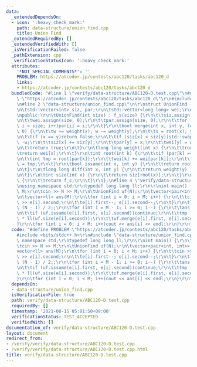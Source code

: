 ```yaml
---
data:
  _extendedDependsOn:
  - icon: ':heavy_check_mark:'
    path: data-structure/union_find.cpp
    title: Union Find
  _extendedRequiredBy: []
  _extendedVerifiedWith: []
  _isVerificationFailed: false
  _pathExtension: cpp
  _verificationStatusIcon: ':heavy_check_mark:'
  attributes:
    '*NOT_SPECIAL_COMMENTS*': ''
    PROBLEM: https://atcoder.jp/contests/abc120/tasks/abc120_d
    links:
    - https://atcoder.jp/contests/abc120/tasks/abc120_d
  bundledCode: "#line 1 \"verify/data-structure/ABC120-D.test.cpp\"\n#define PROBLEM\
    \ \"https://atcoder.jp/contests/abc120/tasks/abc120_d\"\r\n#include <bits/stdc++.h>\r\
    \n#line 2 \"data-structure/union_find.cpp\"\n\r\nstruct UnionFind {\r\nprivate:\r\
    \n\tstd::vector<int> siz, par;\r\n\tstd::vector<long long> wei;\r\n\tint f_s;\r\
    \npublic:\r\n\tUnionFind(int size) : f_s(size) {\r\n\t\tsiz.assign(size, 1);\r\
    \n\t\twei.assign(size, 0);\r\n\t\tpar.assign(size, 0);\r\n\t\tfor (int i = 0;\
    \ i < size; i++)par[i] = i;\r\n\t}\r\n\tbool merge(int x, int y, long long w =\
    \ 0) {\r\n\t\tw += weight(x); w -= weight(y);\r\n\t\tx = root(x); y = root(y);\r\
    \n\t\tif (x == y)return false;\r\n\t\tif (siz[x] < siz[y])std::swap(x, y), w =\
    \ -w;\r\n\t\tsiz[x] += siz[y];\r\n\t\tpar[y] = x;\r\n\t\twei[y] = w;\r\n\t\tf_s--;\r\
    \n\t\treturn true;\r\n\t}\r\n\tlong long weight(int x) {\r\n\t\troot(x);\r\n\t\
    \treturn wei[x];\r\n\t}\r\n\tint root(int k) {\r\n\t\tif (par[k] == k)return k;\r\
    \n\t\tint tmp = root(par[k]);\r\n\t\twei[k] += wei[par[k]];\r\n\t\treturn par[k]\
    \ = tmp;\r\n\t}\r\n\tbool issame(int x, int y) {\r\n\t\treturn root(x) == root(y);\r\
    \n\t}\r\n\tlong long diff(int x, int y) {\r\n\t\treturn weight(y) - weight(x);\r\
    \n\t}\r\n\tint size(int x) {\r\n\t\treturn siz[root(x)];\r\n\t}\r\n\tint forest_size()\
    \ {\r\n\t\treturn f_s;\r\n\t}\r\n};\n#line 4 \"verify/data-structure/ABC120-D.test.cpp\"\
    \nusing namespace std;\r\ntypedef long long ll;\r\n\r\nint main() {\r\n\tll N,\
    \ M;\r\n\tcin >> N >> M;\r\n\tUnionFind uf(N);\r\n\tvector<pair<int, int>> e(M);\r\
    \n\tvector<ll> ans(M);\r\n\tfor (int i = 0; i < M; i++) {\r\n\t\tcin >> e[i].first\
    \ >> e[i].second;\r\n\t\te[i].first--; e[i].second--;\r\n\t}\r\n\tll tmp = N *\
    \ (N - 1) / 2;;\r\n\tfor (int i = M - 1; i >= 0; i--) {\r\n\t\tans[i] = tmp;\r\
    \n\t\tif (uf.issame(e[i].first, e[i].second))continue;\r\n\t\ttmp -= ll(uf.size(e[i].first))\
    \ * ll(uf.size(e[i].second));\r\n\t\tuf.merge(e[i].first, e[i].second);\r\n\t\
    }\r\n\tfor (int i = 0; i < M; i++)cout << ans[i] << endl;\r\n}\r\n"
  code: "#define PROBLEM \"https://atcoder.jp/contests/abc120/tasks/abc120_d\"\r\n\
    #include <bits/stdc++.h>\r\n#include \"data-structure/union_find.cpp\"\r\nusing\
    \ namespace std;\r\ntypedef long long ll;\r\n\r\nint main() {\r\n\tll N, M;\r\n\
    \tcin >> N >> M;\r\n\tUnionFind uf(N);\r\n\tvector<pair<int, int>> e(M);\r\n\t\
    vector<ll> ans(M);\r\n\tfor (int i = 0; i < M; i++) {\r\n\t\tcin >> e[i].first\
    \ >> e[i].second;\r\n\t\te[i].first--; e[i].second--;\r\n\t}\r\n\tll tmp = N *\
    \ (N - 1) / 2;;\r\n\tfor (int i = M - 1; i >= 0; i--) {\r\n\t\tans[i] = tmp;\r\
    \n\t\tif (uf.issame(e[i].first, e[i].second))continue;\r\n\t\ttmp -= ll(uf.size(e[i].first))\
    \ * ll(uf.size(e[i].second));\r\n\t\tuf.merge(e[i].first, e[i].second);\r\n\t\
    }\r\n\tfor (int i = 0; i < M; i++)cout << ans[i] << endl;\r\n}\r\n"
  dependsOn:
  - data-structure/union_find.cpp
  isVerificationFile: true
  path: verify/data-structure/ABC120-D.test.cpp
  requiredBy: []
  timestamp: '2021-08-15 05:01:50+09:00'
  verificationStatus: TEST_ACCEPTED
  verifiedWith: []
documentation_of: verify/data-structure/ABC120-D.test.cpp
layout: document
redirect_from:
- /verify/verify/data-structure/ABC120-D.test.cpp
- /verify/verify/data-structure/ABC120-D.test.cpp.html
title: verify/data-structure/ABC120-D.test.cpp
---
```


